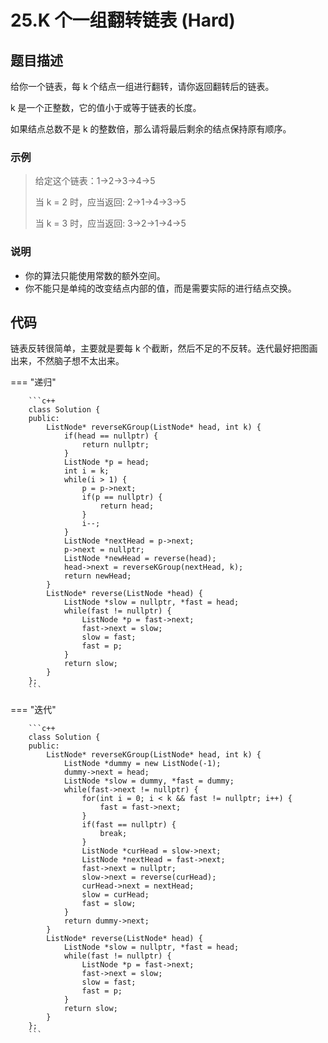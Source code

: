 # 25.K 个一组翻转链表 (Hard)

## 题目描述

给你一个链表，每 k 个结点一组进行翻转，请你返回翻转后的链表。

k 是一个正整数，它的值小于或等于链表的长度。

如果结点总数不是 k 的整数倍，那么请将最后剩余的结点保持原有顺序。

### 示例

> 给定这个链表：1->2->3->4->5
> 
> 当 k = 2 时，应当返回: 2->1->4->3->5
> 
> 当 k = 3 时，应当返回: 3->2->1->4->5

### 说明

- 你的算法只能使用常数的额外空间。
- 你不能只是单纯的改变结点内部的值，而是需要实际的进行结点交换。

## 代码

链表反转很简单，主要就是要每 k 个截断，然后不足的不反转。迭代最好把图画出来，不然脑子想不太出来。

=== "递归"

		```c++
		class Solution {
		public:
		    ListNode* reverseKGroup(ListNode* head, int k) {
		        if(head == nullptr) {
		            return nullptr;
		        }
		        ListNode *p = head;
		        int i = k;
		        while(i > 1) {
		            p = p->next;
		            if(p == nullptr) {
		                return head;
		            }
		            i--;
		        }
		        ListNode *nextHead = p->next;
		        p->next = nullptr;
		        ListNode *newHead = reverse(head);
		        head->next = reverseKGroup(nextHead, k);
		        return newHead;
		    }
		    ListNode* reverse(ListNode *head) {
		        ListNode *slow = nullptr, *fast = head;
		        while(fast != nullptr) {
		            ListNode *p = fast->next;
		            fast->next = slow;
		            slow = fast;
		            fast = p;
		        }
		        return slow;
		    }
		};
		```
		
=== "迭代"

		```c++
		class Solution {
		public:
		    ListNode* reverseKGroup(ListNode* head, int k) {
		        ListNode *dummy = new ListNode(-1);
		        dummy->next = head;
		        ListNode *slow = dummy, *fast = dummy;
		        while(fast->next != nullptr) {
		            for(int i = 0; i < k && fast != nullptr; i++) {
		                fast = fast->next;
		            }
		            if(fast == nullptr) {
		                break;
		            }
		            ListNode *curHead = slow->next;
		            ListNode *nextHead = fast->next;
		            fast->next = nullptr;
		            slow->next = reverse(curHead);
		            curHead->next = nextHead;
		            slow = curHead;
		            fast = slow;
		        }
		        return dummy->next;
		    }
		    ListNode* reverse(ListNode* head) {
		        ListNode *slow = nullptr, *fast = head;
		        while(fast != nullptr) {
		            ListNode *p = fast->next;
		            fast->next = slow;
		            slow = fast;
		            fast = p;
		        }
		        return slow;
		    }
		};
		```